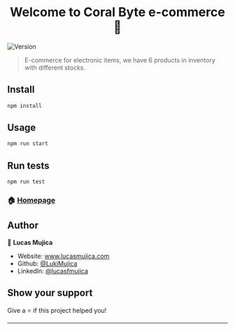 <h1 align="center">Welcome to Coral Byte e-commerce 👋</h1>
<p>
  <img alt="Version" src="https://img.shields.io/badge/version-0.1.0-blue.svg?cacheSeconds=2592000" />
</p>

> E-commerce for electronic items, we have 6 products in inventory with different stocks.

## Install

```sh
npm install
```

## Usage

```sh
npm run start
```

## Run tests

```sh
npm run test
```

### 🏠 [Homepage](https://coralbyte.netlify.app/)
## Author

👤 **Lucas Mujica**

* Website: www.lucasmujica.com
* Github: [@LukiMujica](https://github.com/LukiMujica)
* LinkedIn: [@lucasfmujica](https://linkedin.com/in/lucasfmujica)

## Show your support

Give a ⭐️ if this project helped you!

***
